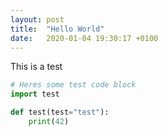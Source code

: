 ```yaml
---
layout: post
title:  "Hello World"
date:   2020-01-04 19:30:17 +0100
---
```


This is a test

```python
# Heres some test code block
import test

def test(test="test"):
    print(42)
```